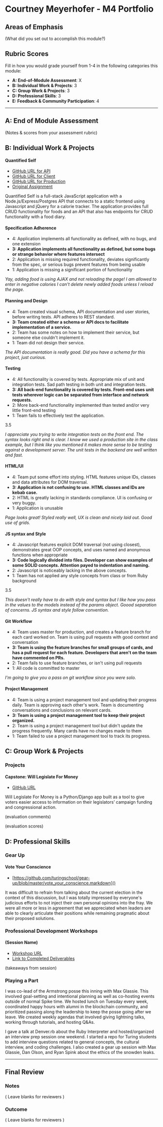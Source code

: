 # Courtney Meyerhofer - M4 Portfolio

## Areas of Emphasis

(What did you set out to accomplish this module?)

## Rubric Scores

Fill in how you would grade yourself from 1-4 in the following categories this module:

* **A: End-of-Module Assessment**: X
* **B: Individual Work & Projects**: 3
* **C: Group Work & Projects**: 3
* **D: Professional Skills**: 3
* **E: Feedback & Community Participation**: 4

-----------------------

## A: End of Module Assessment

(Notes & scores from your assessment rubric)


## B: Individual Work & Projects

#### Quantified Self

* [GitHub URL for API](https://github.com/meyerhoferc/quantified-self)
* [GitHub URL for Client](https://github.com/meyerhoferc/quantified-self-client)
* [GitHub URL for Production](https://meyerhoferc.github.io/quantified-self-client/)
* [Original Assignment](http://backend.turing.io/module4/projects/quantified-self/quantified-self)

Quantified Self is a full-stack JavaScript application with a Node.js/Express/Postgres API that connects to a static frontend using Javascript and jQuery for a calorie tracker. The application provides full CRUD functionality for foods and an API that also has endpoints for CRUD functionality with a food diary.

#### Specification Adherence

- 4: Application implements all functionality as defined, with no bugs, and one extension
- **3: Application implements all functionality as defined, but some bugs or strange behavior where features intersect**
- 2: Application is missing required functionality, deviates significantly from the spec, or serious bugs prevent features from being usable
- 1: Application is missing a significant portion of functionality

*Yay, adding food is using AJAX and not reloading the page!
I am allowed to enter in negative calories
I can't delete newly added foods unless I reload the page.*

#### Planning and Design

- 4: Team created visual schema, API documentation and user stories, before writing tests. API adheres to REST standard.
- **3: Team created either a schema or API docs to facilitate implementation of a service.**
- 2: Team has some notes on how to implement their service, but someone else couldn't implement it.
- 1: Team did not design their service.

*The API documentation is really good.  Did you have a schema for this project, just curious.*

#### Testing

- 4: All functionality is covered by tests. Appropriate mix of unit and integration tests. Sad path testing in both unit and integration tests.
- **3: All back-end functionality is covered by tests. Front-end uses unit tests wherever logic can be separated from interface and network requests.**
- 2: More back-end functionality implemented than tested and/or very little front-end testing
- 1: Team fails to effectively test the application.

3.5

*I appreciate you trying to write integration tests on the front end.  The syntax looks right and is clear.
I know we used a production site in the class example, but I think like you mentioned it makes more sense to
be testing against a development server.
The unit tests in the backend are well written and fast.*

#### HTML/UI

- 4: Team put some effort into styling. HTML features unique IDs, classes and data attributes for DOM traversal.
- **3: Application is not confusing to use. HTML classes and IDs are kebab case.**
- 2: HTML is greatly lacking in standards compliance. UI is confusing or very buggy.
- 1: Application is unusable

*Page looks great! Styled really well, UX is clean and nicely laid out.  Good use of grids.*

#### JS syntax and Style

- 4: Javascript features explicit DOM traversal (not using closest), demonstrates great OOP concepts, and uses named and anonymous functions when appropriate
- **3: Code logically divided into files. Developer can show examples of some SOLID concepts. Attention payed to indentation and naming.**
- 2: Javascript is noticeably lacking in the above concepts.
- 1: Team has not applied any style concepts from class or from Ruby background

3.5

*This doesn't really have to do with style and syntax but I like how you pass in the values to the models instead of the params object. Goood separation of concerns.  JS syntax and style follow convention.*


#### Git Workflow

- 4: Team uses master for production, and creates a feature branch for each card worked on. Team is using pull requests with good context and conversation
- **3: Team is using the feature branches for small groups of cards, and has a pull request for each feature. Developers that aren't on the team have commented on PRs.**
- 2: Team fails to use feature branches, or isn't using pull requests
- 1: All code is committed to master

*I'm going to give you a pass on git workflow since you were solo.*

#### Project Management

- 4: Team is using a project management tool and updating their progress daily. Team is approving each other's  work. Team is documenting conversations and conclusions on relevant cards.
- **3: Team is using a project management tool to keep their project organized.**
- 2: Team is using a project management tool but didn't update the progress frequently. Many cards have no changes made to them
- 1: Team failed to use a project management tool to track its progress.

## C: Group Work & Projects

### Projects

#### Capstone: Will Legislate For Money

* [GitHub URL](https://github.com/meyerhoferc/will-legislate-for-money)

Will Legislate For Money is a Python/Django app built as a tool to give voters easier access to information on their legislators’ campaign funding and congressional action.

(evaluation comments)

(evaluation scores)

## D: Professional Skills

### Gear Up
#### Vote Your Conscience

* [https://github.com/turingschool/gear-up/blob/master/vote_your_conscience.markdown]()

It was difficult to refrain from talking about the current election in the context of this discussion, but I was totally impressed by everyone's judicious efforts to not inject their own personal opinions into the fray. We were all more or less in agreement that we appreciated when leaders are able to clearly articulate their positions while remaining pragmatic about their proposed solutions.  


### Professional Development Workshops
#### (Session Name)

* [Workshop URL]()
* [Link to Completed Deliverables]()

(takeaways from session)

### Playing a Part

I was co-lead of the Armstrong posse this inning with Max Glassie. This involved goal-setting and intentional planning as well as co-hosting events outside of normal Spike time. We hosted lunch on Tuesday every week, coordinated happy hours with alumni in the blockchain community, and prioritized passing along the leadership to keep the posse going after we leave. We created weekly agendas that involved giving lightning talks, working through tutorials, and hosting Q&As. 

I gave a talk at Denver.rb about the Ruby Interpreter and hosted/organized an interview prep session one weekend. I started a repo for Turing students to add interview questions related to general concepts, the cultural interview, and coding challenges. I also created a gear up session with Max Glassie, Dan Olson, and Ryan Spink about the ethics of the snowden leaks.

------------------

## Final Review

### Notes

( Leave blanks for reviewers )

### Outcome

( Leave blanks for reviewers )

